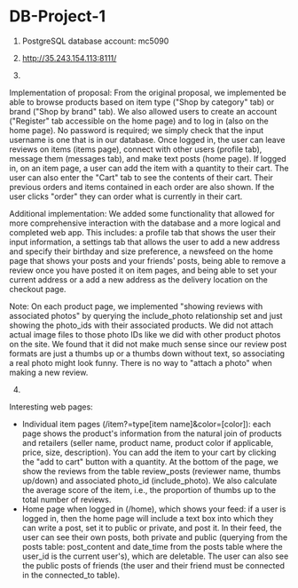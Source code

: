 # DB-Project-1

1. PostgreSQL database account: mc5090

2. http://35.243.154.113:8111/

3.
Implementation of proposal: From the original proposal, we implemented be able to browse products based on item type ("Shop by category" tab) or brand ("Shop by brand" tab). We also allowed users to create an account ("Register" tab accessible on the home page) and to log in (also on the home page). No password is required; we simply check that the input username is one that is in our database. Once logged in, the user can leave reviews on items (items page), connect with other users (profile tab), message them (messages tab), and make text posts (home page). If logged in, on an item page, a user can add the item with a quantity to their cart. The user can also enter the "Cart" tab to see the contents of their cart. Their previous orders and items contained in each order are also shown. If the user clicks "order" they can order what is currently in their cart.

 Additional implementation: We added some functionality that allowed for more comprehensive interaction with the database and a more logical and completed web app.
 This includes: a profile tab that shows the user their input information, a settings tab that allows the user to add a new address and specify their birthday and
 size preference, a newsfeed on the home page that shows your posts and your friends' posts, being able to remove a review once you have posted it on item pages,
 and being able to set your current address or a add a new address as the delivery location on the checkout page.

Note: On each product page, we implemented "showing reviews with associated photos" by querying the include_photo relationship set and just showing the photo_ids with their associated products. We did not attach actual image files to those photo IDs like we did with other product photos on the site. We found that it did not make much sense since our review post formats are just a thumbs up or a thumbs down without text, so associating a real photo might look funny. There is no way to "attach a photo" when making a new review.

4.
Interesting web pages:
- Individual item pages (/item?=type[item name]&color=[color]): each page shows the product's information from the natural join of products and retailers (seller name, product name, product color if applicable, price, size, description). You can add the item to your cart by clicking the "add to cart" button with a quantity. At the bottom of the page, we show the reviews from the table review_posts (reviewer name, thumbs up/down) and associated photo_id (include_photo). We also calculate the average score of the item, i.e., the proportion of thumbs up to the total number of reviews.
- Home page when logged in (/home), which shows your feed: if a user is logged in, then the home page will include a text box into which they can write a post, set it to public or private, and post it. In their feed, the user can see their own posts, both private and public (querying from the posts table: post_content and date_time from the posts table where the user_id is the current user's), which are deletable. The user can also see the public posts of friends (the user and their friend must be connected in the connected_to table).
